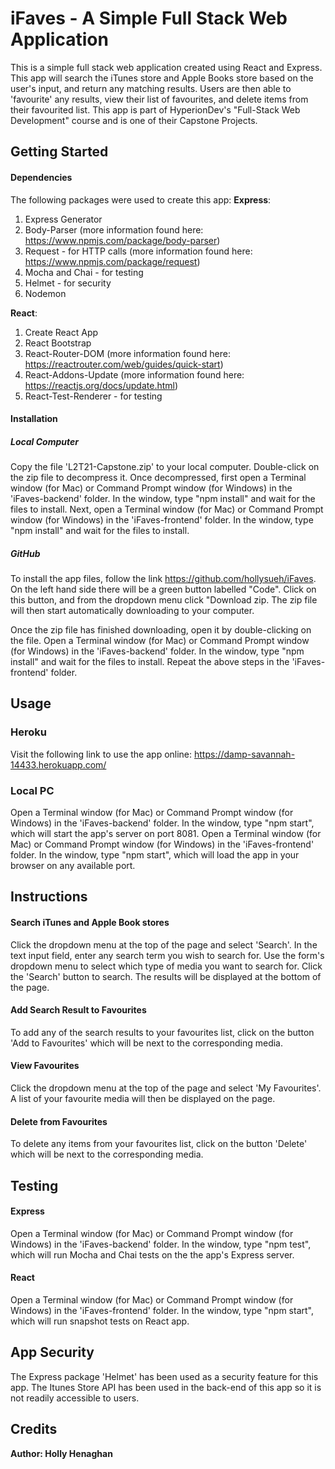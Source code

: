 # iFaves - A Simple Full Stack Web Application
This is a simple full stack web application created using React and Express.
This app will search the iTunes store and Apple Books store based on the user's input, and return any matching results. Users are then able to 'favourite' any results, view their list of favourites, and delete items from their favourited list.
This app is part of HyperionDev's "Full-Stack Web Development" course and is one of their Capstone Projects.

## Getting Started
#### Dependencies
The following packages were used to create this app:
**Express**:
1. Express Generator
1. Body-Parser (more information found here: https://www.npmjs.com/package/body-parser)
1. Request - for HTTP calls (more information found here: https://www.npmjs.com/package/request)
1. Mocha and Chai - for testing
1. Helmet - for security
1. Nodemon

**React**:
1. Create React App
1. React Bootstrap
1. React-Router-DOM (more information found here: https://reactrouter.com/web/guides/quick-start)
1. React-Addons-Update (more information found here: https://reactjs.org/docs/update.html)
1. React-Test-Renderer - for testing

#### Installation
##### Local Computer
Copy the file 'L2T21-Capstone.zip' to your local computer. Double-click on the zip file to decompress it.
Once decompressed, first open a Terminal window (for Mac) or Command Prompt window (for Windows) in the 'iFaves-backend' folder. In the window, type "npm install" and wait for the files to install.
Next, open a Terminal window (for Mac) or Command Prompt window (for Windows) in the 'iFaves-frontend' folder. In the window, type "npm install" and wait for the files to install.

##### GitHub
To install the app files, follow the link https://github.com/hollysueh/iFaves. On the left hand side there will be a green button labelled "Code". Click on this button, and from the dropdown menu click "Download zip. The zip file will then start automatically downloading to your computer.

Once the zip file has finished downloading, open it by double-clicking on the file.
Open a Terminal window (for Mac) or Command Prompt window (for Windows) in the 'iFaves-backend' folder. In the window, type "npm install" and wait for the files to install.
Repeat the above steps in the 'iFaves-frontend' folder.

## Usage
### Heroku
Visit the following link to use the app online: https://damp-savannah-14433.herokuapp.com/

### Local PC
Open a Terminal window (for Mac) or Command Prompt window (for Windows) in the 'iFaves-backend' folder. In the window, type "npm start", which will start the app's server on port 8081.
Open a Terminal window (for Mac) or Command Prompt window (for Windows) in the 'iFaves-frontend' folder. In the window, type "npm start", which will load the app in your browser on any available port.

## Instructions
#### Search iTunes and Apple Book stores
Click the dropdown menu at the top of the page and select 'Search'.
In the text input field, enter any search term you wish to search for. Use the form's dropdown menu to select which type of media you want to search for.
Click the 'Search' button to search. The results will be displayed at the bottom of the page.

#### Add Search Result to Favourites
To add any of the search results to your favourites list, click on the button 'Add to Favourites' which will be next to the corresponding media.

#### View Favourites
Click the dropdown menu at the top of the page and select 'My Favourites'. A list of your favourite media will then be displayed on the page.

#### Delete from Favourites
To delete any items from your favourites list, click on the button 'Delete' which will be next to the corresponding media.

## Testing
#### Express
Open a Terminal window (for Mac) or Command Prompt window (for Windows) in the 'iFaves-backend' folder. In the window, type "npm test", which will run Mocha and Chai tests on the the app's Express server.

#### React
Open a Terminal window (for Mac) or Command Prompt window (for Windows) in the 'iFaves-frontend' folder. In the window, type "npm start", which will run snapshot tests on React app.

## App Security
The Express package 'Helmet' has been used as a security feature for this app.
The Itunes Store API has been used in the back-end of this app so it is not readily accessible to users.

## Credits
**Author: Holly Henaghan**

